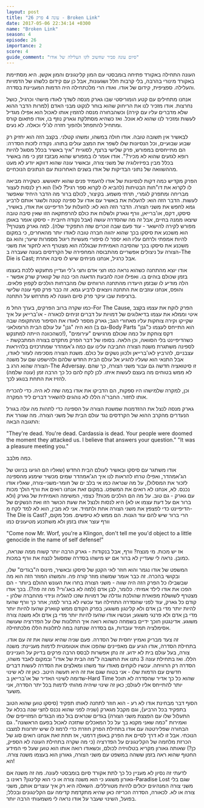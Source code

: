 ```yaml
---
layout: post
title: "עונה 4 פרק 26 - Broken Link"
date: 2017-05-06 22:34:14 +0300
name: "Broken Link"
season: 4
episode: 26
importance: 2
score: 4
guide_comment: "סיום עונה סביר שחשוב לקו העלילה של אודו"
---
```

העונה התחילה באקורד פתיחה בומבסטי עם המון קלינגונים והמון אקשן. היא מסתיימת באקורד מינורי בהרבה, בלי קרבות חלל ושגעונות, אבל כן עם קידום כלשהו של הדמויות והעלילה. ספציפית, קידום של אודו. ואודו הרי מלכתחילה היה הדמות המעניינת בסדרה.

אנחנו מתחילים עם קטע הומוריסטי שבו גארק מנסה לשדך לאודו מישהי וכרגיל, כושל נחרצות. אודו מזכיר לנו את הריחוק שהוא בוחר לנקוט מבני האדם (למרות הדבר ההוא שלא מדברים עליו עם קירה) וכשהבחורה מנסה להזמין אותו לאכול הוא אפילו מגדיל לעשות ומזכיר לנו שהוא לא אוכל. ואז כשהיא מסתלקת וגארק נוזף בו, אודו פתאום קורס ומתחיל להתפתל ולהפוך חזרה לג'לי וכאלה. לא נעים.

לבאשיר אין תשובה טובה. אודו חולה במשהו, ומשהו קטלני. בקצב הזה הוא יחזיק רק שבוע שבועיים, וכל הנסיונות שלו לשפר את המצב עולים בתוהו. נקודה לזכות הסדרה: הם מתייחסים במפורש, פרק שלישי ברצף, לסוגיית "איך באשיר בכלל מסוגל להיות רופא לגזעים שהוא לא מכיר?". אודו אומר לו במפורש שהוא מבזבז זמן כי מה באשיר בכלל מבין בפיזיולוגיה של משני צורה, ובאשיר עונה שהוא דווקא יודע לא מעט מההשוואה של נתוני הבדיקות של אודו בשנים האחרונות עם הנתונים הנוכחיים.

הפרק מקדיש כמה דקות לנסיונות של אודו להעמיד פנים שהוא יתאושש. כשקירה מביאה לו לקרוא את דו"חות הבטיחות (להביא לו לקרוא ספר רגיל? לא!) הוא רץ לנסות לעצור מבריחה ומתפרק לגמרי, תרתי משמע. בקיצור, לכולם ברור מה הדבר היחיד שאפשר לעשות. הדבר הזה הוא: להעלות את באשיר עם אודו על ספינה קטנה ולשגר אותם לרביע גמא לחפש את משני הצורה. הדבר הזה הוא לא: להעלות על הדיפיינט את אודו, באשיר, סיסקו, דקס, או'ברייאן, וורף וגארק ולשלוח את כולם להרפתקאה הזו שאין סיבה טובה שיצאו ממנה בחיים, אבל זה מה שהסדרה עושה (אבל נקודה חיובית - סיסקו אומר באופן מפורש לקירה להישאר - עוד פעם שבה זוכרים שזה התפקיד שלה). למה גארק מצטרף? הוא משכנע את סיסקו בכך שהוא יהווה חברה טובה לאודו יותר מהאחרים, כי במקום להיות אמפתי ולרחם עליו הוא יספר לו סיפורי מעשיות ריגול מסמרות שיער; והוא גם משכנע את סיסקו בכך שהסיבה האמיתית שבגללה הוא מצטרף היא לחקור את משני הצורה על ניצולים אפשריים מהתבוסה המחפירה של הקרדסים בעונה שעברה ב-The Die is Cast; אבל כרגיל, אנחנו מניחים שיש לו סיבה אחרת.

אודו יוצא מהתחנה כשהוא נראה כמו חצי אדם וחצי ג'לי ועדיין מתעקש ללכת בעצמו בזמן שכולם בוהים בו. ואפילו זוכה להבעת הדאגה הכי כנה של קווארק שרק אפשר - הלה מודיע לו שבזמן היעדרו מהתחנה הרווחים שלו מהברחות הולכים לקפוץ פלאים. והופס, אנחנו עוזבים את התחנה ויוצאים לרביע גמא. זה כבר פרק סוף עונה שלישי ברציפות שבו עיקר פרק סיום העונה לא מתרחש על התחנה.

כמו שקרה ברוב הפרקים, בערך החל מ-For The Cause, הפרק לוקח את עצמו בקצב איטי וממלא את עצמו בדיאלוגים של דמויות על דברים זניחים לכאורה - או'ברייאן על איך שקייקו וקירה צוחקות עליו מאחורי הגב; גארק מספר לאודו את הסיפור מהתקופה שבה הוא היה "גנן" על עולם הבית הרומולאני (גם ב-Body Parts הוא התייחס לעצמו כ"גנן" כשהכוונה הייתה למתנקש!), דקס צוחקת על כמה שכולם מרגישים "עירומים" כשהדיפיינט בלי הסוואה, וכן הלאה. בסופו של דבר הפרק מתקדם בצורה המתבקשת - לספינה משתגרת משנת הצורה החביבה עלינו עם כמה ג'אמהדר שמתרכזים בלהיראות עצבניים, להרביץ לאו'ברייאן ולכוון נשקים על כולם. משנת הצורה מסכימה לעזור לאודו, אבל התנאי הוא שעליו להגיע אל עולם הבית החדש שלהם ולהישפט שם על משנה הצורה שהוא הרג ב-The Adversay. זו סיטואציה חדשה גם עבור משני הצורה, כך שהם לא ממש בטוחים מה בעצם לעשות איתו. לכן לקח להם כל כך הרבה זמן (עונה שלמה) להזיז את התחת בנוגע לכך.

וכן, למקרה שלמישהו היו ספקות, הם הדביקו את אודו במה שזה לא היה. כדי להכריח אותו לחזור. החבר'ה הללו לא נוהגים להשאיר דברים ליד המקרה.

גארק מנסה לנצל את ההזדמנות שמשנת הצורה על הספינה כדי לתהות מה עלה בגורל הנעדרים מהקרב ההוא של הקרדסים נגד עולם הבית של משני הצורה. מה שגורר את התגובה הבאה:

"They're dead. You're dead. Cardassia is dead. Your people were doomed the moment they attacked us. I believe that answers your question."
"It was a pleasure meeting you."

כמה מלבב.

אודו משתגר עם סיסקו ובאשיר לעולם הבית החדש (שאליו הם הגיעו בניווט של הג'אמהדר, ואפילו טרחו להראות לנו איך הג'אמהדר שמים מכשיר שימנע מהספינה לזכור את המסלול), על מה שנראה כמו אי בלב ים של חומר-משני-צורה, שאליו אודו נכנס. לא, אנחנו לא רואים את המשפט. במקום זאת אנחנו רואים את וורף הולך מכות עם גארק - גם טוב. על מה הם הולכים מכות? כצפוי, המשימה האמיתית של גארק (ולא ברור אם על דעת עצמו או לא) היא לנסות ולנצל את שעת הכושר הזו ואת הנשקים של הדיפיינט כדי לפצפץ את משני הצורה אחת ולתמיד. אני לא מבין, הוא לא למד לקח מ-The Die is Cast? הרי ברור שיש להם עוד הגנות. הם ממש לא טיפשים. מכל מקום, וורף עוצר אותו בזמן ולא משתכנע מטיעונים כמו

"Come now Mr. Worf, you're a Klingon, don't tell me you'd object to a little genocide in the name of self defense!"

אז יש מכות. מי מנצח? וורף, אבל בנקודות - גארק הרבה יותר קשוח ממה שנראה, כמובן. נראה לי שעדיין לא ברור אם יש מישהו בסדרה שמסוגל לנצח את וורף במכות.

המשפט של אודו נגמר והוא חוזר לאי הקטן של סיסקו ובאשיר, מינוס ה"בגדים" שלו, ובקושי בהכרה. זה כבר אומר שמשהו מוזר קורה פה. והמשהו המוזר הזה הוא מה שבשבילו כל הפרק הזה היה שווה - משני הצורה בחרו את העונש ההולם ביותר - הם הפכו את אודו לילד אמיתי. כלומר, לבן אדם (למה לא באג'ורי? מה זה פה?). בכך אודו מצטרף לשושלת מפוארת שהולכת וגדלה של דמויות שזכו להגליה ונידוי מהחברה שלהן - קודם כל גארק, עוד לפני שהסדרה התחילה ועד עכשיו לא ברור למה; אחר כך וורף שהעז להיות יותר מדי בן אדם ולא קלינגון משוגע; בפרק הקודם ממש קווארק שהעז להיות יותר מדי בן אדם ולא פרנגי משוגע; ועכשיו אודו שהעז להיות יותר מדי בן אדם ולא משנה צורה משוגע. אדינגטון חוכך ידיים בשמחה כשהוא רואה איך התלונות שלו על הפדרציה שעושה אסימלציה תמיד עובדות, גם בסדרה שנתנה במה לתלונות הללו מלכתחילה.

זה צעד מבריק ואמיץ יחסית של הסדרה. פעם שניה שהיא עושה את זה עם אודו. בתחילת הסדרה, אודו הגיע עם מאפיינים שהפכו אותו אוטומטית לדמות מעניינת: משנה צורה, בעל עולם בית לא ידוע. זה נתן אפשרות לבסס הרבה פרקים בדיוק על העניינים הללו. ואז בתחילת עונה 3 נתנו את התשובה ל"מה הבית של אודו" ובמקום לאבד משהו, הסדרה רק הרוויחה. עכשיו לוקחים מאודו עוד משהו ומאלצים את הסדרה לעשות דברים חדשים עם הדמות שלו - אני בטוח שגם את זה היא תעשה היטב. כאן זה לא שינוי שדומה לשינוי האדיר של או'ברייאן ב-Hard Time שהוא כל כך אדיר שהסדרה לא תוכל יותר להתייחס אליו לעולם; כאן זה שינוי שיהיה מהותי לדמות בכל יתר הסדרה, אני משער.

הסוף דבר מבחינת אודו לא רע - הוא חוזר לתחנה לאותו תפקיד (סיסקו טוען שהוא הטוב בתפקיד בכל הרביע), וגם מקבל מגארק (שניה לפני שהוא נכנס לחצי שנה בכלא על התעלול שלו עם הפצצת משני הצורה) בגדים שנראים בול כמו הבגדים המזוייפים שלו ואמירות "כמה שאני מקנא בך על כל המאכלים שתזכה לאכול בפעם הראשונה". גם הבחורה שפלירטטה עם אודו בתחילת הפרק חוזרת כדי לרמוז לו שיש יתרונות למצבו הנוכחי. אבל זו לא דרך לסיים את הפרק באופן דרמטי, אז תחת זאת אנחנו רואים סוג של הכרזת מלחמה של הקלינגונים על הפדרציה (כי מה שקרה בתחילת העונה לא הספיק, כן?) שאותה גאורון מקריא בטלוויזיה לכולם, וכשאודו רואה אותו הוא טוען שעל פי המידע החטוף שהוא ראה בזמן ששהה במשפט עם משני הצורה, גאורון הוא בעצמו משנה צורה. הא!

לדעתי זה נסיון לא מעניין כל כך לתת אקורד סיום בומבסטי לעונה. מה זה משנה אם גאורון משוגע כי הוא משנה צורה או כי הוא קלינגון? ראינו ב-Paradise Lost שגם בלי משני צורה המנהיגים יכולים להיות מטורללים. השאלה היא רק איך עוצרים אותם, משני צורה או לא. לכאורה, הסדרה הכריזה כאן שהיא מתקדמת קדימה עם הקלינגונים ובכלל; בפועל, השינוי שעבר על אודו נראה לי משמעותי הרבה יותר.
